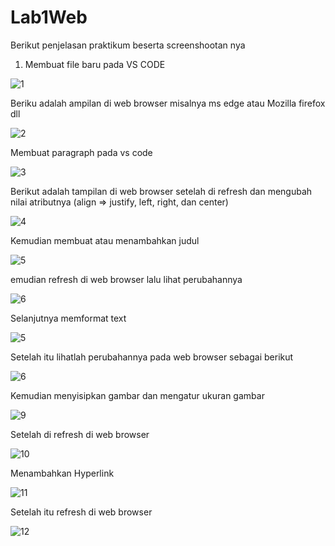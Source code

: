 # Lab1Web
Berikut penjelasan praktikum beserta screenshootan nya 
1.	Membuat file baru pada VS CODE 

![1](https://user-images.githubusercontent.com/56387936/113469037-84cbd480-9474-11eb-81d7-26522027003d.JPG)

Beriku adalah ampilan di web browser misalnya ms edge atau Mozilla firefox dll

![2](https://user-images.githubusercontent.com/56387936/113469103-163b4680-9475-11eb-8012-d888de846e98.JPG)

Membuat paragraph pada vs code 

![3](https://user-images.githubusercontent.com/56387936/113469147-80ec8200-9475-11eb-805a-11355fcafc04.JPG)

Berikut adalah tampilan di web browser setelah di refresh dan mengubah nilai atributnya (align => justify, left, right, dan center)

![4](https://user-images.githubusercontent.com/56387936/113469189-e93b6380-9475-11eb-86af-5bc3dc66fe60.JPG)

Kemudian membuat atau menambahkan judul  

![5](https://user-images.githubusercontent.com/56387936/113469227-3586a380-9476-11eb-81be-72a600570a27.JPG)

emudian refresh di web browser lalu lihat perubahannya 

![6](https://user-images.githubusercontent.com/56387936/113469477-eccfea00-9477-11eb-8b47-561c365d4413.JPG)

Selanjutnya memformat text

![5](https://user-images.githubusercontent.com/56387936/113469503-38829380-9478-11eb-9938-637b6fc3b358.JPG)

Setelah itu lihatlah perubahannya pada web browser sebagai berikut 

![6](https://user-images.githubusercontent.com/56387936/113469584-dc6c3f00-9478-11eb-81df-6892e3a2dd67.JPG)

Kemudian menyisipkan gambar dan mengatur ukuran gambar 

![9](https://user-images.githubusercontent.com/56387936/113469627-3e2ca900-9479-11eb-866a-313248f82999.JPG)

Setelah di refresh di web browser 

![10](https://user-images.githubusercontent.com/56387936/113469649-85b33500-9479-11eb-8589-4b1aa8af9b36.JPG)

Menambahkan Hyperlink 

![11](https://user-images.githubusercontent.com/56387936/113469690-d9be1980-9479-11eb-91da-31f9ca53396a.JPG)

Setelah itu refresh di web browser 

![12](https://user-images.githubusercontent.com/56387936/113469719-125df300-947a-11eb-8e32-593cc8f24197.JPG)
